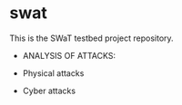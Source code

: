 # swat

This is the SWaT testbed project repository. 

* ANALYSIS OF ATTACKS:

* Physical attacks

* Cyber attacks 
  

  
